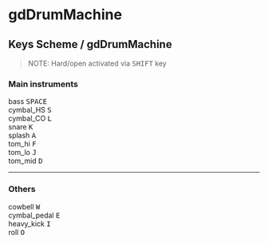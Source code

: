 # gdDrumMachine
## Keys Scheme / gdDrumMachine
  > NOTE: Hard/open activated via <kbd>SHIFT</kbd> key

### Main instruments
bass         <kbd>SPACE</kbd>\
cymbal_HS    <kbd>S</kbd>\
cymbal_CO    <kbd>L</kbd>\
snare        <kbd>K</kbd>\
splash       <kbd>A</kbd>\
tom_hi       <kbd>F</kbd>\
tom_lo       <kbd>J</kbd>\
tom_mid      <kbd>D</kbd>

---

### Others
cowbell       <kbd>W</kbd>\
cymbal_pedal  <kbd>E</kbd>\
heavy_kick    <kbd>I</kbd>\
roll          <kbd>O</kbd>
